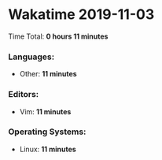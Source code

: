 # Wakatime 2019-11-03

Time Total: **0 hours 11 minutes**

### Languages:
- Other: **11 minutes** 

### Editors:
- Vim: **11 minutes** 

### Operating Systems:
- Linux: **11 minutes** 

